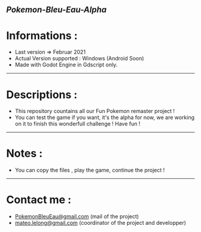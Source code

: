 ## _Pokemon-Bleu-Eau-Alpha_
# Informations :
- Last version => Februar 2021
- Actual Version supported : Windows (Android Soon)
- Made with Godot Engine in Gdscript only.
-------------------------------------------------------------------------------------------------------------------------------------------------------------------------
# Descriptions :
 - This repository countains all our Fun Pokemon remaster project ! 
 - You can test the game if you want, it's the alpha for now, we are working on it to finish this wonderfull challenge ! 
Have fun !
-------------------------------------------------------------------------------------------------------------------------------------------------------------------------
# Notes :
- You can copy the files , play the game, continue the project ! 
-------------------------------------------------------------------------------------------------------------------------------------------------------------------------
# Contact me : 
- PokemonBleuEau@gmail.com (mail of the project)
- mateo.lelong@gmail.com (coordinator of the project and developper)
